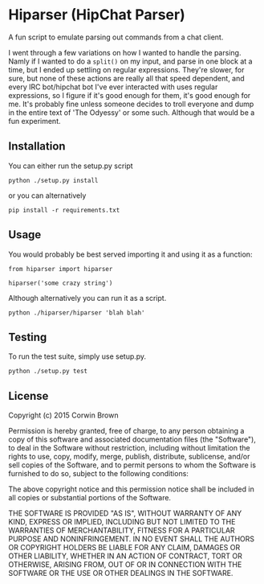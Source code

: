 # Hiparser (HipChat Parser)

A fun script to emulate parsing out commands from a chat client.

I went through a few variations on how I wanted to handle the parsing. Namly
if I wanted to do a `split()` on my input, and parse in one block at a time,
but I ended up settling on regular expressions. They're slower, for sure, but
none of these actions are really all that speed dependent, and every
IRC bot/hipchat bot I've ever interacted with uses regular expressions,
so I figure if it's good enough for them, it's good enough for me. It's
probably fine unless someone decides to troll everyone and dump in the entire
text of 'The Odyessy' or some such. Although that would be a fun experiment.


## Installation

You can either run the setup.py script

```
python ./setup.py install
```

or you can alternatively

```
pip install -r requirements.txt
```


## Usage

You would probably be best served importing it and using it as a function:

```
from hiparser import hiparser

hiparser('some crazy string')
```

Although alternatively you can run it as a script.

```
python ./hiparser/hiparser 'blah blah'
```


## Testing

To run the test suite, simply use setup.py.

```
python ./setup.py test
```


## License

Copyright (c) 2015 Corwin Brown

Permission is hereby granted, free of charge, to any person obtaining a copy of this software and associated documentation files (the "Software"), to deal in the Software without restriction, including without limitation the rights to use, copy, modify, merge, publish, distribute, sublicense, and/or sell copies of the Software, and to permit persons to whom the Software is furnished to do so, subject to the following conditions:

The above copyright notice and this permission notice shall be included in all copies or substantial portions of the Software.

THE SOFTWARE IS PROVIDED "AS IS", WITHOUT WARRANTY OF ANY KIND, EXPRESS OR IMPLIED, INCLUDING BUT NOT LIMITED TO THE WARRANTIES OF MERCHANTABILITY, FITNESS FOR A PARTICULAR PURPOSE AND NONINFRINGEMENT. IN NO EVENT SHALL THE AUTHORS OR COPYRIGHT HOLDERS BE LIABLE FOR ANY CLAIM, DAMAGES OR OTHER LIABILITY, WHETHER IN AN ACTION OF CONTRACT, TORT OR OTHERWISE, ARISING FROM, OUT OF OR IN CONNECTION WITH THE SOFTWARE OR THE USE OR OTHER DEALINGS IN THE SOFTWARE.

